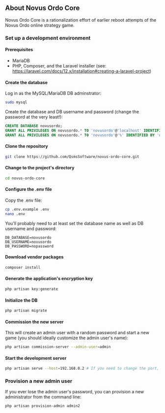 ## About Novus Ordo Core

Novus Ordo Core is a rationalization effort of earlier reboot attempts of the Novus Ordo online strategy game.

### Set up a development environment

#### Prerequisites
- MariaDB
- PHP, Composer, and the Laravel installer (see: https://laravel.com/docs/12.x/installation#creating-a-laravel-project)

#### Create the database
Log in as the MySQL/MariaDB DB adminstrator:
```bash
sudo mysql
```
Create the database and DB username and password (change the password at the very least!):
```sql
CREATE DATABASE novusordo;
GRANT ALL PRIVILEGES ON novusordo.* TO 'novusordo'@'localhost' IDENTIFIED BY 'nopassword';
GRANT ALL PRIVILEGES ON novusordo.* TO 'novusordo'@'%' IDENTIFIED BY 'nopassword'; # Allows remote access.
```

#### Clone the repository
```bash
git clone https://github.com/QsmsSoftware/novus-ordo-core.git
```

#### Change to the project's directory
```bash
cd novus-ordo-core
```

#### Configure the .env file
Copy the .env file:
```bash
cp .env.example .env
nano .env
```
You'll probably need to at least set the database name as well as DB username and password:
```
DB_DATABASE=novusordo
DB_USERNAME=novusordo
DB_PASSWORD=nopassword
```

#### Download vendor packages
```bash
composer install
```

#### Generate the application's encryption key
```bash
php artisan key:generate
```

#### Initialize the DB
```bash
php artisan migrate
```

#### Commission the new server
This will create an admin user with a random password and start a new game (you should ideally customize the admin user's name):
```bash
php artisan commission-server --admin-user=admin
```

#### Start the development server 
```bash
php artisan serve --host=192.168.0.2 # If you need to change the port, add e. g. --port=8000
```

### Provision a new admin user
If you ever lose the admin user's password, you can provision a new administrator from the command line:
```bash
php artisan provision-admin admin2
```